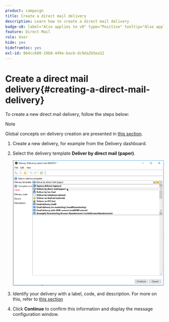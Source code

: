 ```yaml
---
product: campaign
title: Create a direct mail delivery
description: Learn how to create a direct mail delivery
badge-v8: label="Also applies to v8" type="Positive" tooltip="Also applies to Campaign v8"
feature: Direct Mail
role: User
hide: yes
hidefromtoc: yes
exl-id: 964cc600-19b8-449e-bac6-dc9da2b5ea12
---
```

# Create a direct mail delivery{#creating-a-direct-mail-delivery}

To create a new direct mail delivery, follow the steps below:

>[!NOTE]
>
>Global concepts on delivery creation are presented in [this section](steps-about-delivery-creation-steps.md).

1. Create a new delivery, for example from the Delivery dashboard.
1. Select the delivery template **Deliver by direct mail (paper)**.

   ![](assets/direct_mail.png)

1. Identify your delivery with a label, code, and description. For more on this, refer to [this section](steps-create-and-identify-the-delivery.md#identifying-the-delivery)
1. Click **Continue** to confirm this information and display the message configuration window.
